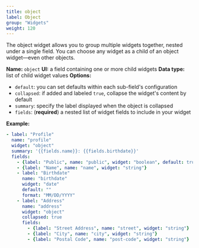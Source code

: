 ```yaml
---
title: object
label: Object
group: "Widgets"
weight: 120
---
```


The object widget allows you to group multiple widgets together, nested under a single field. You can choose any widget as a child of an object widget—even other objects.

**Name:** `object`
**UI:** a field containing one or more child widgets
**Data type:** list of child widget values
**Options:**
* `default`: you can set defaults within each sub-field's configuration
* `collapsed`: if added and labeled `true`, collapse the widget's content by default
* `summary`: specify the label displayed when the object is collapsed
* `fields`: (**required**) a nested list of widget fields to include in your widget

**Example:**

```yaml
- label: "Profile"
  name: "profile"
  widget: "object"
  summary: '{{fields.name}}: {{fields.birthdate}}'
  fields:
    - {label: "Public", name: "public", widget: "boolean", default: true}
    - {label: "Name", name: "name", widget: "string"}
    - label: "Birthdate"
      name: "birthdate"
      widget: "date"
      default: ""
      format: "MM/DD/YYYY"
    - label: "Address"
      name: "address"
      widget: "object"
      collapsed: true
      fields: 
        - {label: "Street Address", name: "street", widget: "string"}
        - {label: "City", name: "city", widget: "string"}
        - {label: "Postal Code", name: "post-code", widget: "string"}
```
